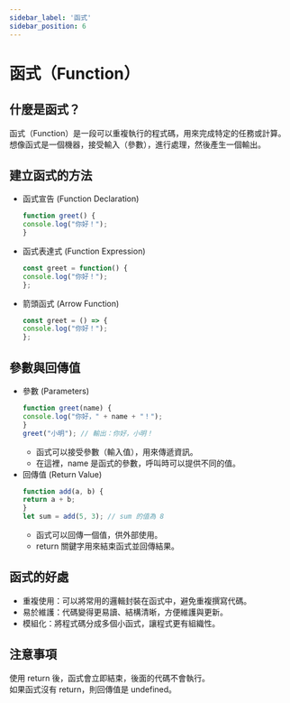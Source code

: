 ```yaml
---
sidebar_label: '函式'
sidebar_position: 6
---
```


# 函式（Function）
## 什麼是函式？
函式（Function）是一段可以重複執行的程式碼，用來完成特定的任務或計算。
想像函式是一個機器，接受輸入（參數），進行處理，然後產生一個輸出。

## 建立函式的方法
* 函式宣告 (Function Declaration)
    ```js
    function greet() {
    console.log("你好！");
    }
    ```
* 函式表達式 (Function Expression)
    ```js
    const greet = function() {
    console.log("你好！");
    };
    ```
* 箭頭函式 (Arrow Function)
    ```js
    const greet = () => {
    console.log("你好！");
    };
    ```

## 參數與回傳值
* 參數 (Parameters)
    ```js
    function greet(name) {
    console.log("你好，" + name + "！");
    }
    greet("小明"); // 輸出：你好，小明！
    ```
    - 函式可以接受參數（輸入值），用來傳遞資訊。
    - 在這裡，name 是函式的參數，呼叫時可以提供不同的值。
* 回傳值 (Return Value)
    ```js
    function add(a, b) {
    return a + b;
    }
    let sum = add(5, 3); // sum 的值為 8
    ```
    - 函式可以回傳一個值，供外部使用。
    - return 關鍵字用來結束函式並回傳結果。

## 函式的好處
* 重複使用：可以將常用的邏輯封裝在函式中，避免重複撰寫代碼。
* 易於維護：代碼變得更易讀、結構清晰，方便維護與更新。
* 模組化：將程式碼分成多個小函式，讓程式更有組織性。

## 注意事項
使用 return 後，函式會立即結束，後面的代碼不會執行。  
如果函式沒有 return，則回傳值是 undefined。
